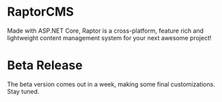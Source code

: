 # RaptorCMS
Made with ASP.NET Core, Raptor is a cross-platform, feature rich and lightweight content management system for your next awesome project!

# Beta Release

The beta version comes out in a week, making some final customizations. Stay tuned.
